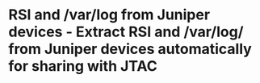 # RSI and /var/log from Juniper devices - **Extract RSI and /var/log/ from Juniper devices automatically for sharing with JTAC**
